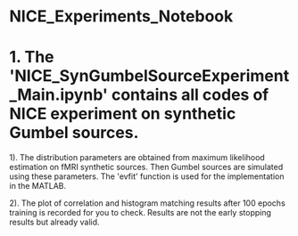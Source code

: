 # NICE_Experiments_Notebook

# 1. The 'NICE_SynGumbelSourceExperiment_Main.ipynb' contains all codes of NICE experiment on synthetic Gumbel sources.
1). The distribution parameters are obtained from maximum likelihood estimation on fMRI synthetic sources. Then Gumbel sources are simulated using these parameters. The 'evfit' function is used for the implementation in the MATLAB.

2). The plot of correlation and histogram matching results after 100 epochs training is recorded for you to check. Results are not the early stopping results but already valid.
